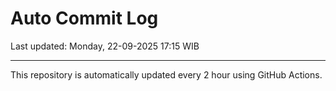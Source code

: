 # Auto Commit Log

Last updated: Monday, 22-09-2025 17:15 WIB

---

This repository is automatically updated every 2 hour using GitHub Actions.
